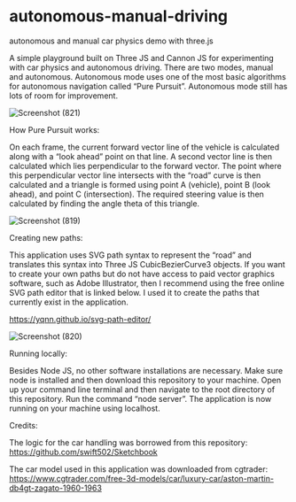 # autonomous-manual-driving
autonomous and manual car physics demo with three.js

A simple playground built on Three JS and Cannon JS for experimenting with car physics and autonomous driving. There are two modes, manual and autonomous. Autonomous mode uses one of the most basic algorithms for autonomous navigation called “Pure Pursuit”. Autonomous mode still has lots of room for improvement.

![Screenshot (821)](https://github.com/user-attachments/assets/d1b0c2a4-a278-4e89-b88f-812b0b26cf28)


How Pure Pursuit works:

On each frame, the current forward vector line of the vehicle is calculated along with a “look ahead” point on that line. A second vector line is then calculated which lies perpendicular to the forward vector. The point where this perpendicular vector line intersects with the “road” curve is then calculated and a triangle is formed using point A (vehicle), point B (look ahead), and point C (intersection). The required steering value is then calculated by finding the angle theta of this triangle.

![Screenshot (819)](https://github.com/user-attachments/assets/1a61e985-f481-4e81-b940-265417c1160f)

Creating new paths:

This application uses SVG path syntax to represent the “road” and translates this syntax into Three JS CubicBezierCurve3 objects. If you want to create your own paths but do not have access to paid vector graphics software, such as Adobe Illustrator, then I recommend using the free online SVG path editor that is linked below. I used it to create the paths that currently exist in the application.

https://yqnn.github.io/svg-path-editor/

![Screenshot (820)](https://github.com/user-attachments/assets/7ac286f4-bf62-4060-8f77-bf4b87708f22)

Running locally:

Besides Node JS, no other software installations are necessary. Make sure node is installed and then download this repository to your machine. Open up your command line terminal and then navigate to the root directory of this repository. Run the command “node server”. The application is now running on your machine using localhost.

Credits:

The logic for the car handling was borrowed from this repository:
https://github.com/swift502/Sketchbook

The car model used in this application was downloaded from cgtrader:
https://www.cgtrader.com/free-3d-models/car/luxury-car/aston-martin-db4gt-zagato-1960-1963
